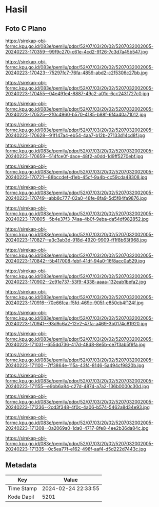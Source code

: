 # Hasil

## Foto C Plano

https://sirekap-obj-formc.kpu.go.id/083e/pemilu/pdpr/52/07/03/20/02/5207032002005-20240223-170359--99f9c270-c61e-4cd2-9126-7c3d7a45b547.jpg

https://sirekap-obj-formc.kpu.go.id/083e/pemilu/pdpr/52/07/03/20/02/5207032002005-20240223-170423--75297fc7-76fa-4859-abd2-c2f5306c27bb.jpg

https://sirekap-obj-formc.kpu.go.id/083e/pemilu/pdpr/52/07/03/20/02/5207032002005-20240223-170455--04e491e4-8887-49c2-a01c-6cc2431727c0.jpg

https://sirekap-obj-formc.kpu.go.id/083e/pemilu/pdpr/52/07/03/20/02/5207032002005-20240223-170525--2f0c4960-b570-4185-b88f-6f4a40a71012.jpg

https://sirekap-obj-formc.kpu.go.id/083e/pemilu/pdpr/52/07/03/20/02/5207032002005-20240223-170628--91f147a4-eb54-4aa7-b12b-27133d14cd8f.jpg

https://sirekap-obj-formc.kpu.go.id/083e/pemilu/pdpr/52/07/03/20/02/5207032002005-20240223-170659--514fce0f-dace-48f2-a0dd-1d9ff5270ebf.jpg

https://sirekap-obj-formc.kpu.go.id/083e/pemilu/pdpr/52/07/03/20/02/5207032002005-20240223-170721--88bccdef-d1eb-45cf-9a4b-cc59cda48308.jpg

https://sirekap-obj-formc.kpu.go.id/083e/pemilu/pdpr/52/07/03/20/02/5207032002005-20240223-170749--abb8c777-02a0-48fe-8fa9-5d5f84fa9876.jpg

https://sirekap-obj-formc.kpu.go.id/083e/pemilu/pdpr/52/07/03/20/02/5207032002005-20240223-170805--5b4e37f3-74aa-4b0f-9eba-da54df982852.jpg

https://sirekap-obj-formc.kpu.go.id/083e/pemilu/pdpr/52/07/03/20/02/5207032002005-20240223-170827--a3c3ab3d-918d-4920-9909-ff1f8b63f968.jpg

https://sirekap-obj-formc.kpu.go.id/083e/pemilu/pdpr/52/07/03/20/02/5207032002005-20240223-170842--5b417008-febf-41df-94a0-16f8acc0a529.jpg

https://sirekap-obj-formc.kpu.go.id/083e/pemilu/pdpr/52/07/03/20/02/5207032002005-20240223-170902--2c91e737-53f9-4338-aaaa-132eab1befa2.jpg

https://sirekap-obj-formc.kpu.go.id/083e/pemilu/pdpr/52/07/03/20/02/5207032002005-20240223-170916--70e66fca-f5fd-469c-905f-e850cb4f124f.jpg

https://sirekap-obj-formc.kpu.go.id/083e/pemilu/pdpr/52/07/03/20/02/5207032002005-20240223-170941--93d9c6a2-12e2-47fa-a469-3b0174c81920.jpg

https://sirekap-obj-formc.kpu.go.id/083e/pemilu/pdpr/52/07/03/20/02/5207032002005-20240223-171031--655dd736-417d-48d8-8e5b-ce7f3ab5f9fa.jpg

https://sirekap-obj-formc.kpu.go.id/083e/pemilu/pdpr/52/07/03/20/02/5207032002005-20240223-171100--7ff3864e-115a-43f4-8146-5a494cf9820b.jpg

https://sirekap-obj-formc.kpu.go.id/083e/pemilu/pdpr/52/07/03/20/02/5207032002005-20240223-171155--e9bb6a84-c27d-4874-a7a2-136b0000c30d.jpg

https://sirekap-obj-formc.kpu.go.id/083e/pemilu/pdpr/52/07/03/20/02/5207032002005-20240223-171236--2cd3f348-4f0c-4a06-b574-5462a8d34e93.jpg

https://sirekap-obj-formc.kpu.go.id/083e/pemilu/pdpr/52/07/03/20/02/5207032002005-20240223-171308--0a2069a0-1da0-4717-8fe8-4ee2b36da84c.jpg

https://sirekap-obj-formc.kpu.go.id/083e/pemilu/pdpr/52/07/03/20/02/5207032002005-20240223-171335--0c5ea77f-e162-498f-aaf4-d5d222d7443c.jpg


## Metadata

| Key        | Value               |
| ---------- | ------------------- |
| Time Stamp | 2024-02-24 22:33:55 |
| Kode Dapil | 5201                |



